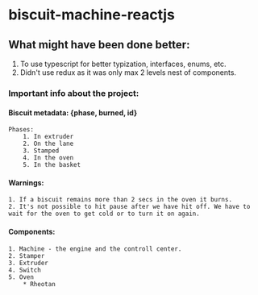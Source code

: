 # biscuit-machine-reactjs

## What might have been done better:
1. To use typescript for better typization, interfaces, enums, etc.
2. Didn't use redux as it was only max 2 levels nest of components.

### Important info about the project:
#### Biscuit metadata: {phase, burned, id}
    Phases:
        1. In extruder
        2. On the lane
        3. Stamped
        4. In the oven
        5. In the basket
#### Warnings:
    1. If a biscuit remains more than 2 secs in the oven it burns.
    2. It's not possible to hit pause after we have hit off. We have to wait for the oven to get cold or to turn it on again.    

#### Components:
    1. Machine - the engine and the controll center.
    2. Stamper
    3. Extruder
    4. Switch
    5. Oven
        * Rheotan
